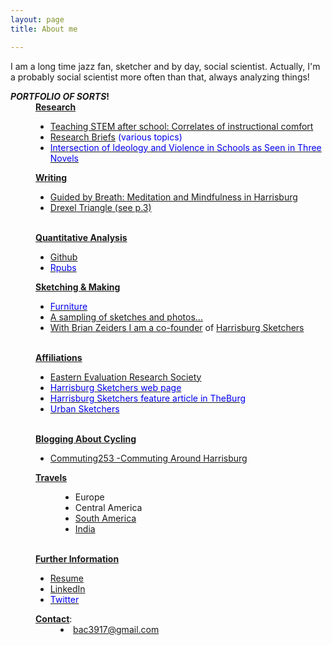 ```yaml
---
layout: page
title: About me

---
```


I am a long time jazz fan, sketcher and by day, social scientist.  Actually, I'm a probably social scientist more often than that, always analyzing things!


<html>
    <meta content="bac" name="author">
      <strong> <em>PORTFOLIO OF SORTS</em>!</strong><br>

<div style="margin-left: 40px;"><strong><u>Research </u></strong><strong></strong></div>
    <ul style="margin-left: 40px;">
      <li><a target="_parent" href="http://www.tandfonline.com/doi/abs/10.1080/00220671.2016.1253537">Teaching
          STEM after school: Correlates of instructional comfort</a></li>
      <li><span style="color: #0000ee;"><a target="_parent" href="https://www.center-school.org/research-and-evaluation-group/">Research
            Briefs</a> (various topics)</span></li>
      <li><a target="_parent" href="https://www.researchgate.net/publication/311203741_From_Muscular_Christianity_to_the_Cult_of_Efficiency_Inter-developments_of_Ideology_and_Violence_Reflected_in_the_Portrayal_of_Teachers_in_Three_American_Novels_Draft">
        <span            style=" color: #0000ee;">Intersection of Ideology and Violence in
            Schools as Seen in Three Novels<br>
          </span></a></li>
    </ul>
    <div style="margin-left: 40px;"><strong><strong><u>Writing</u></strong></strong><strong><strong></strong></strong></div>
    <ul style="margin-left: 40px;">
      <li><a target="_blank" href="https://theburgnews.com/sports-health/guided-by-breath-meditation-and-mindfulness-in-harrisburg">Guided
          by Breath: Meditation and Mindfulness in Harrisburg</a></li>
      <li><a target="Triangle" href="https://services.library.drexel.edu/static_files/triangle/Drexel-Triangle_1989-02-10.pdf#page=3">Drexel
          Triangle (see p.3)</a> </li>
    </ul>
    <div style="margin-left: 40px;"><strong></strong><strong><u><br>
          Quantitative Analysis</u></strong><strong></strong>
      <ul style="margin-left: 40px;">
      </ul>
      <ul>
        <li><a target="_parent" href="https://github.com/bac3917">Github</a></li>
        <li><a target="_blank" href="https://rpubs.com/bac3917"><span style="color: #0000ee;">Rpubs</span></a></li>
      </ul>
      <ul style="margin-left: 40px;">
      </ul>
      <u><strong>Sketching &amp; Making</strong></u>
      <ul style="margin-left: 40px;">
      </ul>
      <ul>
        <li><a href="https://photos.app.goo.gl/97e1xmQwnKY2oo1k6"><span style="color: #0000ee;">Furniture</span></a></li>
        <li><a href="www.flickr.com/photos/79749745@N06">A sampling of sketches and photos...</a></li>
      <li><a href="http://www.brianzeiders.com"> With Brian Zeiders <a target="_parent" href="http://www.brianzeiders.com/">I am a co-founder</a> of <a target="_parent" href="https://www.facebook.com/harrisburgsketchers/">Harrisburg Sketchers</a></li>  
      </ul>
      <br>
      <strong><u>Affiliations</u></strong><br>
      <strong></strong></div>
    <ul style="margin-left: 40px;">
      <li><a target="_parent" href="http://eers.org/board-of-directors/">Eastern Evaluation Research Society</a></li>
      <li><a target="_parent" href="https://bac3917.github.io/hbgsketchers/index.html"><span style="color: #0000ee;">Harrisburg Sketchers web page</span></a></li>
      <li><a target="burg" href="https://theburgnews.com/tag/harrisburg-sketchers"><span style="color: #0000ee;">Harrisburg Sketchers feature article in
            TheBurg</span></a></li>
      <li><a target="_parent" href="www.urbansketchers.org"><span style="color: #0000ee;">Urban
            Sketchers</span></a></li>
    </ul>
    <div style="margin-left: 40px;"><br>
      <strong></strong><strong><u>Blogging About Cycling</u></strong><br>
      <strong> </strong> </div>
    <ul style="margin-left: 40px;">
      <li><a target="_parent" href="http://commuting253.blogspot.com">Commuting253
          -Commuting Around Harrisburg</a></li>
    </ul>
    <div style="margin-left: 40px;"> <strong></strong><strong><u>Travels</u></strong><strong></strong>
      <ul style="margin-left: 40px;">
        <li>Europe</li>
        <li>Central America</li>
        <li><a href="https://goo.gl/photos/ZXbhfH1W4n3ut6S79">South America</a></li>
        <li><a href="https://goo.gl/photos/wjERHd6JTnowndi56">India</a></li>
      </ul>
      <br>
      <strong><u>Further Information</u></strong><br>
      <strong></strong></div>
    <ul style="margin-left: 40px;"> 
      <li><a href="https://bac3917.github.io/resources/Benjamin_Cohen_Resume_SkVer_030818.pdf">Resume</a></li>
      <li><a target="_parent" href="https://www.linkedin.com/in/benjamin-cohen-04200a7/">LinkedIn</a></li>
      <li><a target="_parent" href="www.twitter.com/bac3917"><span style="color: #0000ee;">Twitter</span></a><br></li>
    </ul>
    <div style="margin-left: 40px;"><u><strong>Contact</strong></u>: </div>
    <li style="margin-left: 80px;"><a href="mailto:bac3917@gmail.com">bac3917@gmail.com</a></li>
  </body>
</html>
